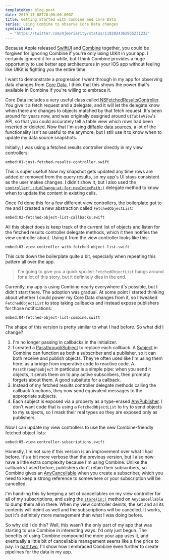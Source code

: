 ```yaml
---
templateKey: blog-post
date: 2019-11-08T20:00:00.000Z
title: Getting Started with Combine and Core Data
series: using Combine to observe Core Data changes
syndication:
  - "https://twitter.com/mjmoriarity/status/1193024362955231232"
---
```


Because Apple released [SwiftUI][] and [Combine][] together, you could be forgiven for ignoring Combine if you're only using UIKit in your app.
I certainly ignored it for a while, but I think Combine provides a huge opportunity to use better app architectures in your iOS app without feeling like UIKit is fighting you the entire time.

I want to demonstrate a progression I went through in my app for observing data changes from [Core Data][].
I think that this shows the power that's available in Combine if you're willing to embrace it.

[swiftui]: https://developer.apple.com/documentation/swiftui
[combine]: https://developer.apple.com/documentation/combine
[core data]: https://developer.apple.com/documentation/coredata

<!--more-->

Core Data includes a very useful class called [NSFetchedResultsController][].
You give it a fetch request and a delegate, and it will let the delegate know when there are changes to objects matched by that fetch request.
It's been around for years now, and was originally designed around `UITableView`'s API, so that you could accurately tell a table view which rows had been inserted or deleted.
Now that I'm using [diffable data sources][diffable-data-source], a lot of the functionality isn't as useful to me anymore, but I still use it to know when to update my data source snapshots.

[nsfetchedresultscontroller]: https://developer.apple.com/documentation/coredata/nsfetchedresultscontroller
[diffable-data-source]: https://developer.apple.com/documentation/uikit/uitableviewdiffabledatasource

Initially, I was using a fetched results controller directly in my view controllers:

`embed:01-just-fetched-results-controller.swift`

This is super useful!
Now my snapshot gets updated any time rows are added or removed from the query results, so my app's UI stays consistent as the user makes changes.
I didn't show it, but I also used the [`controller(_:didChange:at:for:newIndexPath:)`][controller-did-change] delegate method to know when to update the content in existing cells.

[controller-did-change]: https://developer.apple.com/documentation/coredata/nsfetchedresultscontrollerdelegate/1622296-controller

Once I'd done this for a few different view controllers, the boilerplate got to me and I created a new abstraction called `FetchedObjectList`:

`embed:02-fetched-object-list-callbacks.swift`

All this object does is keep track of the current list of objects and listen for the fetched results controller delegate methods, which it then notifies the view controller about.
Using it from the view controller looks like this:

`embed:03-view-controller-with-fetched-object-list.swift`

This cuts down the boilerplate quite a bit, especially when repeating this pattern all over the app.

> I'm going to give you a quick spoiler: `FetchedObjectList` hangs around for a lot of this story, but it definitely dies in the end.

Currently, my app is using Combine nearly everywhere it's possible, but I didn't start there.
The adoption was gradual.
At some point I started thinking about whether I could power my Core Data changes from it, so I tweaked `FetchedObjectList` to stop taking callbacks and instead expose publishers for those notifications:

`embed:04-fetched-object-list-combine.swift`

The shape of this version is pretty similar to what I had before.
So what did I change?

1. I'm no longer passing in callbacks in the initializer.
2. I created a [PassthroughSubject][] to replace each callback. A [Subject][] in Combine can function as both a subscriber and a publisher, so it can both receive and publish objects. They're often used like I'm using them here: as a bridge from imperative code to reactive code. A `PassthroughSubject` in particular is a simple pipe: when you send it objects, it sends them on to any active subscribers, then promptly forgets about them. A good subsitute for a callback.
3. Instead of my fetched results controller delegate methods calling the callback functions, they now send equivalent messages to the appropriate subjects.
4. Each subject is exposed via a property as a type-erased [AnyPublisher][]. I don't want code that is using a `FetchedObjectList` to try to send objects to my subjects, so I mask their real types so they are exposed only as publishers.

[passthroughsubject]: https://developer.apple.com/documentation/combine/passthroughsubject
[subject]: https://developer.apple.com/documentation/combine/subject
[anypublisher]: https://developer.apple.com/documentation/combine/anypublisher

Now I can update my view controllers to use the new Combine-friendly fetched object lists:

`embed:05-view-controller-subscriptions.swift`

Honestly, I'm not sure if this version is an improvement over what I had before.
It's a bit more verbose than the previous version, but I also now have a little extra complexity because I'm using Combine.
Unlike the callbacks I used before, publishers don't retain their subscribers, so Combine gives an [AnyCancellable][] when you create a subscriber, which you need to keep a strong reference to somewhere or your subscription will be cancelled.

I'm handling this by keeping a set of cancellables on my view controller for all of my subscriptions, and using the [`store(in:)`][store-in] method on `AnyCancellable` to dump them all in there.
When my view controller deinits, the set and all its contents will deinit as well and the subscriptions will be canceled.
It works, but it's definitely more management than what I was doing before.

So why did I do this?
Well, this wasn't the only part of my app that was starting to use Combine in interesting ways.
I'd only just begun.
The benefits of using Combine compound the more your app uses it, and eventually a little bit of cancellable management seems like a fine price to pay.
In [part two](/observing-core-data-changes-with-combine/creating-pipelines/), I'll show how I embraced Combine even further to create pipelines for the data in my app.

[anycancellable]: https://developer.apple.com/documentation/combine/anycancellable
[store-in]: https://developer.apple.com/documentation/combine/anycancellable/3333294-store
